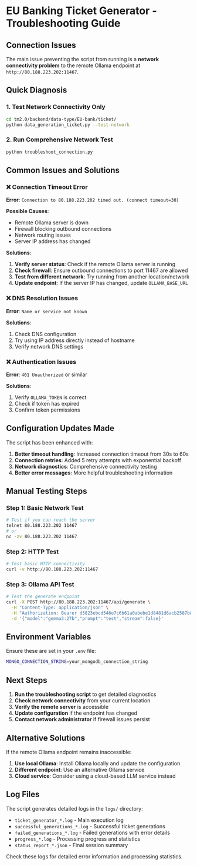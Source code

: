 # EU Banking Ticket Generator - Troubleshooting Guide

## Connection Issues

The main issue preventing the script from running is a **network connectivity problem** to the remote Ollama endpoint at `http://80.188.223.202:11467`.

## Quick Diagnosis

### 1. Test Network Connectivity Only
```bash
cd tm2.0/backend/data-type/EU-bank/ticket/
python data_generation_ticket.py --test-network
```

### 2. Run Comprehensive Network Test
```bash
python troubleshoot_connection.py
```

## Common Issues and Solutions

### ❌ Connection Timeout Error
**Error**: `Connection to 80.188.223.202 timed out. (connect timeout=30)`

**Possible Causes**:
- Remote Ollama server is down
- Firewall blocking outbound connections
- Network routing issues
- Server IP address has changed

**Solutions**:
1. **Verify server status**: Check if the remote Ollama server is running
2. **Check firewall**: Ensure outbound connections to port 11467 are allowed
3. **Test from different network**: Try running from another location/network
4. **Update endpoint**: If the server IP has changed, update `OLLAMA_BASE_URL`

### ❌ DNS Resolution Issues
**Error**: `Name or service not known`

**Solutions**:
1. Check DNS configuration
2. Try using IP address directly instead of hostname
3. Verify network DNS settings

### ❌ Authentication Issues
**Error**: `401 Unauthorized` or similar

**Solutions**:
1. Verify `OLLAMA_TOKEN` is correct
2. Check if token has expired
3. Confirm token permissions

## Configuration Updates Made

The script has been enhanced with:

1. **Better timeout handling**: Increased connection timeout from 30s to 60s
2. **Connection retries**: Added 5 retry attempts with exponential backoff
3. **Network diagnostics**: Comprehensive connectivity testing
4. **Better error messages**: More helpful troubleshooting information

## Manual Testing Steps

### Step 1: Basic Network Test
```bash
# Test if you can reach the server
telnet 80.188.223.202 11467
# or
nc -zv 80.188.223.202 11467
```

### Step 2: HTTP Test
```bash
# Test basic HTTP connectivity
curl -v http://80.188.223.202:11467
```

### Step 3: Ollama API Test
```bash
# Test the generate endpoint
curl -X POST http://80.188.223.202:11467/api/generate \
  -H "Content-Type: application/json" \
  -H "Authorization: Bearer d5823ebcd546e7c6b61a0abebe1d8481d6acb2587b88d1cadfbe651fc4f6c6d5" \
  -d '{"model":"gemma3:27b","prompt":"test","stream":false}'
```

## Environment Variables

Ensure these are set in your `.env` file:
```bash
MONGO_CONNECTION_STRING=your_mongodb_connection_string
```

## Next Steps

1. **Run the troubleshooting script** to get detailed diagnostics
2. **Check network connectivity** from your current location
3. **Verify the remote server** is accessible
4. **Update configuration** if the endpoint has changed
5. **Contact network administrator** if firewall issues persist

## Alternative Solutions

If the remote Ollama endpoint remains inaccessible:

1. **Use local Ollama**: Install Ollama locally and update the configuration
2. **Different endpoint**: Use an alternative Ollama service
3. **Cloud service**: Consider using a cloud-based LLM service instead

## Log Files

The script generates detailed logs in the `logs/` directory:
- `ticket_generator_*.log` - Main execution log
- `successful_generations_*.log` - Successful ticket generations
- `failed_generations_*.log` - Failed generations with error details
- `progress_*.log` - Processing progress and statistics
- `status_report_*.json` - Final session summary

Check these logs for detailed error information and processing statistics.
